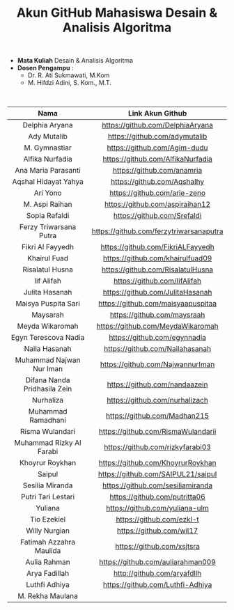 <h1 align="center"><b>Akun GitHub Mahasiswa Desain & Analisis Algoritma</b></h1>

<br>

- **Mata Kuliah** Desain & Analisis Algoritma
- **Dosen Pengampu** :
    - Dr. R. Ati Sukmawati, M.Kom
    - M. Hifdzi Adini, S. Kom., M.T.

<br>

| Nama | Link Akun Github |
| :-----------: | :----------:|
| Delphia Aryana | https://github.com/DelphiaAryana |
| Ady Mutalib | https://github.com/adymutalib |
| M. Gymnastiar | https://github.com/Agim-dudu |
| Alfika Nurfadia | https://github.com/AlfikaNurfadia |
| Ana Maria Parasanti | https://github.com/anamria |
| Aqshal Hidayat Yahya | https://github.com/Aqshalhy |
| Ari Yono | https://github.com/arie-zeno |
| M. Aspi Raihan | https://github.com/aspiraihan12 |
| Sopia Refaldi | https://github.com/Srefaldi |
| Ferzy Triwarsana Putra | https://github.com/ferzytriwarsanaputra |
| Fikri Al Fayyedh | https://github.com/FikriALFayyedh |
| Khairul Fuad | https://github.com/khairulfuad09 |
| Risalatul Husna | https://github.com/RisalatulHusna |
| Iif Alifah | https://github.com/IifAlifah |
| Julita Hasanah | https://github.com/JulitaHasanah |
| Maisya Puspita Sari | https://github.com/maisyaapuspitaa |
| Maysarah | https://github.com/maysraah |
| Meyda Wikaromah | https://github.com/MeydaWikaromah |
| Egyn Terescova Nadia | https://github.com/egynnadia |
| Naila Hasanah | https://github.com/Nailahasanah |
| Muhammad Najwan Nur Iman | https://github.com/NajwannurIman |
| Difana Nanda Pridhasila Zein | https://github.com/nandaazein |
| Nurhaliza | https://github.com/nurhalizach|
| Muhammad Ramadhani | https://github.com/Madhan215 |
| Risma Wulandari | https://github.com/RismaWulandarii |
| Muhammad Rizky Al Farabi | https://github.com/rizkyfarabi03 |
| Khoyrur Roykhan | https://github.com/KhoyrurRoykhan |
Saipul | https://github.com/SAIPUL21/saipul |
| Sesilia Miranda | https://github.com/sesiliamiranda |
| Putri Tari Lestari | https://github.com/putritta06 |
| Yuliana | https://github.com/yuliana-ulm |
| Tio Ezekiel | https://github.com/ezkl-t |
| Willy Nurgian | https://github.com/wil17 |
| Fatimah Azzahra Maulida | https://github.com/xsjtsra |
| Aulia Rahman | https://github.com/auliarahman009 |
| Arya Fadillah | http://github.com/aryafdllh |
| Luthfi Adhiya | https://github.com/Luthfi-Adhiya |
| M. Rekha Maulana | |

